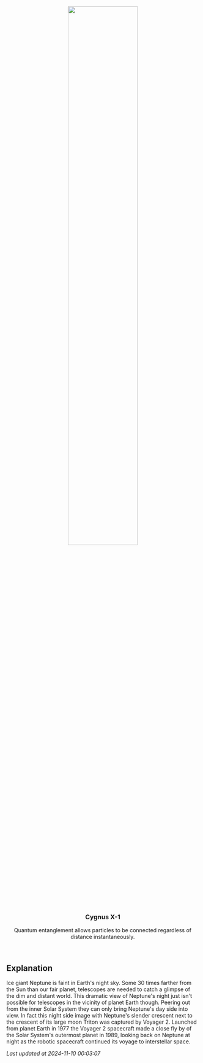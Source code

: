 <p align='center'>
    <img src='https://apod.nasa.gov/apod/image/2411/neptunetriton_voyager_960.jpg' width='60%' />
    <h3 align="center">Cygnus X-1</h3>
    <p align="center">Quantum entanglement allows particles to be connected regardless of distance instantaneously.</p>
</p>
<br/>

Explanation
--
Ice giant Neptune is faint in Earth's night sky. Some 30 times farther from the Sun than our fair planet, telescopes are needed to catch a glimpse of the dim and distant world. This dramatic view of Neptune's night just isn't possible for telescopes in the vicinity of planet Earth though. Peering out from the inner Solar System they can only bring Neptune's day side into view.  In fact this night side image with Neptune's slender crescent next to the crescent of its large moon Triton was captured by Voyager 2. Launched from planet Earth in 1977 the Voyager 2 spacecraft made a close fly by of the Solar System's outermost planet in 1989, looking back on Neptune at night as the robotic spacecraft continued its voyage to interstellar space.


*Last updated at 2024-11-10 00:03:07*
